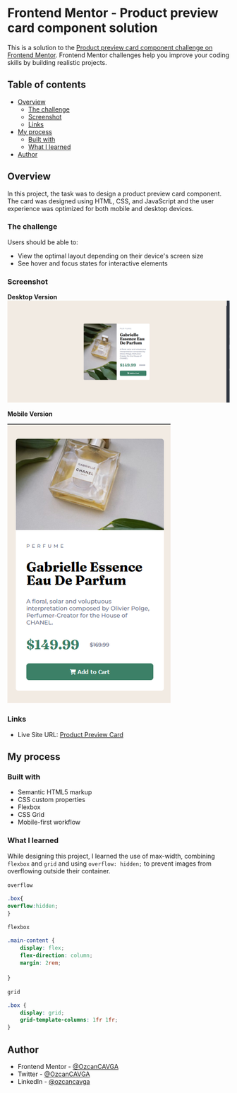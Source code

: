 # Frontend Mentor - Product preview card component solution

This is a solution to the [Product preview card component challenge on Frontend Mentor](https://www.frontendmentor.io/challenges/product-preview-card-component-GO7UmttRfa). Frontend Mentor challenges help you improve your coding skills by building realistic projects. 

## Table of contents

- [Overview](#overview)
  - [The challenge](#the-challenge)
  - [Screenshot](#screenshot)
  - [Links](#links)
- [My process](#my-process)
  - [Built with](#built-with)
  - [What I learned](#what-i-learned)
- [Author](#author)

## Overview

In this project, the task was to design a product preview card component. The card was designed using HTML, CSS, and JavaScript and the user experience was optimized for both mobile and desktop devices.

### The challenge

Users should be able to:

- View the optimal layout depending on their device's screen size
- See hover and focus states for interactive elements

### Screenshot

**Desktop Version**
![desktop](./screenshot/desktop.png)

**Mobile Version**

![mobile](./screenshot/mobile.png)



### Links

- Live Site URL: [Product Preview Card](https://product-preview-card-component-jet-mu.vercel.app/)

## My process

### Built with

- Semantic HTML5 markup
- CSS custom properties
- Flexbox
- CSS Grid
- Mobile-first workflow




### What I learned

While designing this project, I learned the use of max-width, combining `flexbox` and `grid` and using `overflow: hidden;` to prevent images from overflowing outside their container.


`overflow`
```css
.box{
overflow:hidden;
}
```
`flexbox`
```css
.main-content {
    display: flex;
    flex-direction: column;
    margin: 2rem;

}
```
`grid`
```css
.box {
    display: grid;
    grid-template-columns: 1fr 1fr;
}
```


## Author


- Frontend Mentor - [@OzcanCAVGA](https://www.frontendmentor.io/profile/OzcanCAVGA)
- Twitter - [@OzcanCAVGA](https://www.twitter.com/ozcanCAVGA)
- LinkedIn - [@ozcancavga](https://www.linkedin.com/in/ozcancavga/)


